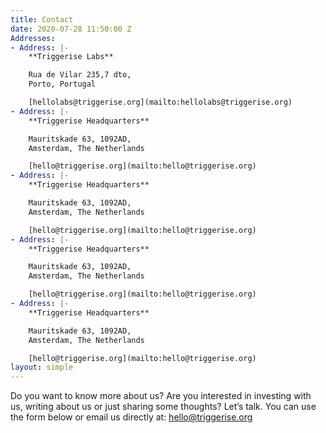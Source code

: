 ```yaml
---
title: Contact
date: 2020-07-28 11:50:00 Z
Addresses:
- Address: |-
    **Triggerise Labs**

    Rua de Vilar 235,7 dto,
    Porto, Portugal

    [hellolabs@triggerise.org](mailto:hellolabs@triggerise.org)
- Address: |-
    **Triggerise Headquarters**

    Mauritskade 63, 1092AD,
    Amsterdam, The Netherlands

    [hello@triggerise.org](mailto:hello@triggerise.org)
- Address: |-
    **Triggerise Headquarters**

    Mauritskade 63, 1092AD,
    Amsterdam, The Netherlands

    [hello@triggerise.org](mailto:hello@triggerise.org)
- Address: |-
    **Triggerise Headquarters**

    Mauritskade 63, 1092AD,
    Amsterdam, The Netherlands

    [hello@triggerise.org](mailto:hello@triggerise.org)
- Address: |-
    **Triggerise Headquarters**

    Mauritskade 63, 1092AD,
    Amsterdam, The Netherlands

    [hello@triggerise.org](mailto:hello@triggerise.org)
layout: simple
---
```


Do you want to know more about us? Are you interested in investing with us, writing about us or just sharing some thoughts? Let’s talk. You can use the form below or email us directly at: [hello@triggerise.org](mailto:hello@triggerise.org)